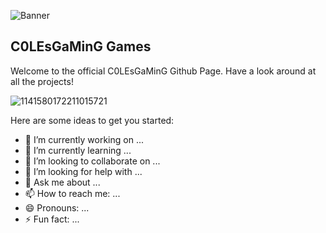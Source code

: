 ![Banner](https://github.com/user-attachments/assets/4f4b4046-d4b7-4bf1-a5e4-39b536b7c117)
## C0LEsGaMinG Games

Welcome to the official C0LEsGaMinG Github Page.
Have a look around at all the projects!

![1141580172211015721](https://github.com/user-attachments/assets/ae04180b-70e6-47bc-98b3-d8ff224c9f94)

Here are some ideas to get you started:

- 🔭 I’m currently working on ...
- 🌱 I’m currently learning ...
- 👯 I’m looking to collaborate on ...
- 🤔 I’m looking for help with ...
- 💬 Ask me about ...
- 📫 How to reach me: ...
- 😄 Pronouns: ...
- ⚡ Fun fact: ...
